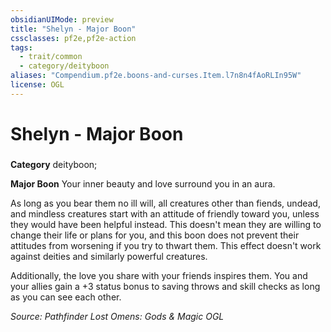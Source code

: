 ```yaml
---
obsidianUIMode: preview
title: "Shelyn - Major Boon"
cssclasses: pf2e,pf2e-action
tags:
  - trait/common
  - category/deityboon
aliases: "Compendium.pf2e.boons-and-curses.Item.l7n8n4fAoRLIn95W"
license: OGL
---
```

# Shelyn - Major Boon

### 

**Category** deityboon; 




**Major Boon** Your inner beauty and love surround you in an aura.

As long as you bear them no ill will, all creatures other than fiends, undead, and mindless creatures start with an attitude of friendly toward you, unless they would have been helpful instead. This doesn't mean they are willing to change their life or plans for you, and this boon does not prevent their attitudes from worsening if you try to thwart them. This effect doesn't work against deities and similarly powerful creatures.

Additionally, the love you share with your friends inspires them. You and your allies gain a +3 status bonus to saving throws and skill checks as long as you can see each other.

*Source: Pathfinder Lost Omens: Gods & Magic*
*OGL*